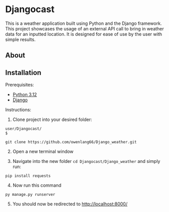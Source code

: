 # Djangocast
This is a weather application built using Python and the Django framework. This project showcases the usage of an external API call to bring in weather data for an inputted location. It is designed for ease of use by the user with simple results.

## About

## Installation
Prerequisites: 
- [Python 3.12](https://www.python.org/downloads/)
- [Django](https://www.djangoproject.com/download/)

Instructions:
1. Clone project into your desired folder:
```
user/Djangocast/
$
```
```
git clone https://github.com/owenlang66/Django_weather.git
```
2. Open a new terminal window

3. Navigate into the new folder `cd Djangocast/Django_weather` and simply run:
```
pip install requests
```
4. Now run this command
```
py manage.py runserver
```

5. You should now be redirected to [http://localhost:8000/](http://localhost:8000/)
